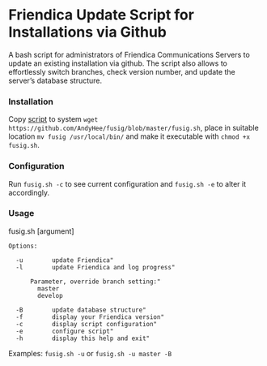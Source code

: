 Friendica Update Script for Installations via Github
=====================================================

A bash script for administrators of Friendica Communications Servers to update an existing installation via github. The script also allows to effortlessly switch branches, check version number, and update the server’s database structure.

### Installation

Copy [script](https://github.com/AndyHee/fusig/blob/master/fusig.sh) to system `wget https://github.com/AndyHee/fusig/blob/master/fusig.sh`, place in suitable location `mv fusig /usr/local/bin/` and make it executable with `chmod +x fusig.sh`.

### Configuration

Run `fusig.sh -c` to see current configuration and `fusig.sh -e` to alter it accordingly.

### Usage

  fusig.sh [argument]
  
    Options:
  
      -u		update Friendica"
      -l		update Friendica and log progress"
  
          Parameter, override branch setting:"
            master
            develop
  
      -B		update database structure"
      -f 		display your Friendica version"
      -c		display script configuration"
      -e		configure script"
      -h 		display this help and exit"
  
  Examples: `fusig.sh -u` or `fusig.sh -u master -B`
